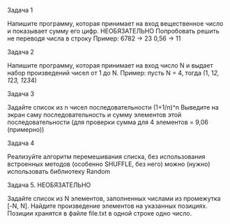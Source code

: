 Задача 1

Напишите программу, которая принимает на вход вещественное число и показывает сумму его цифр.
НЕОБЯЗАТЕЛЬНО Попробовать решить не переводя числа в строку
Пример:
6782 -> 23
0,56 -> 11

Задача 2

Напишите программу, которая принимает на вход число N и выдает набор произведений чисел от 1 до N.
Пример:
пусть N = 4, тогда (1, 1*2, 1*2*3, 1*2*3*4)

Задача 3

Задайте список из n чисел последовательности (1+1/n)^n
Выведите на экран саму последовательность и сумму элементов этой последовательности (для проверки сумма для 4 элементов = 9,06 (примерно))

Задача 4

Реализуйте алгоритм перемешивания списка, без использования встроенных методов (особенно SHUFFLE, без него) можно (нужно) использовать библиотеку Random

Задача 5. НЕОБЯЗАТЕЛЬНО

Задайте список из N элементов, заполненных числами из промежутка [-N, N]. Найдите произведение элементов на указанных позициях. Позиции хранятся в файле file.txt в одной строке одно число.